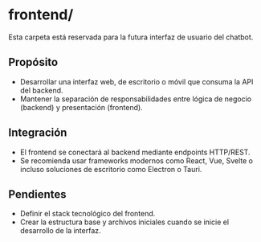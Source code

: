 # frontend/

Esta carpeta está reservada para la futura interfaz de usuario del chatbot.

## Propósito
- Desarrollar una interfaz web, de escritorio o móvil que consuma la API del backend.
- Mantener la separación de responsabilidades entre lógica de negocio (backend) y presentación (frontend).

## Integración
- El frontend se conectará al backend mediante endpoints HTTP/REST.
- Se recomienda usar frameworks modernos como React, Vue, Svelte o incluso soluciones de escritorio como Electron o Tauri.

## Pendientes
- Definir el stack tecnológico del frontend.
- Crear la estructura base y archivos iniciales cuando se inicie el desarrollo de la interfaz. 
